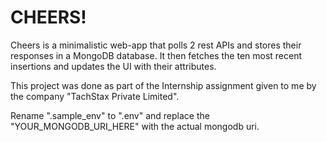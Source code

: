 # CHEERS!

Cheers is a minimalistic web-app that polls 2 rest APIs and stores their responses in a MongoDB database. It then fetches the ten most recent insertions and updates the UI with their attributes.

This project was done as part of the Internship assignment given to me by the company "TachStax Private Limited".

Rename ".sample_env" to ".env" and replace the "YOUR_MONGODB_URI_HERE" with the actual mongodb uri.
